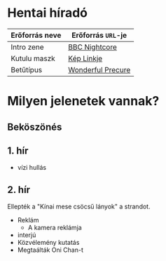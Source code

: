 # Hentai híradó

|Erőforrás neve|Erőforrás `URL`-je|
|---|---|
|Intro zene|[BBC Nightcore](https://www.youtube.com/watch?v=Ace5V3aW9C0)|
|Kutulu maszk| [Kép Linkje](https://images.halloweencostumes.com/products/29691/1-1/cthulhu-adult-mask.jpg)|
|Betűtípus| [Wonderful Precure](https://www.fontspace.com/wonderful-fonty-cure-font-f114117)



# Milyen jelenetek vannak?

## Beköszönés



## 1. hír

- vízi hullás

## 2. hír

Ellepték a "Kínai mese csöcsű lányok" a strandot.


- Reklám
	- A kamera reklámja
- interjú
- Közvélemény kutatás
- Megtaálták Oni Chan-t 